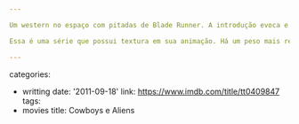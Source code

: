 ```yaml
---

Um western no espaço com pitadas de Blade Runner. A introdução evoca e década de Tarantino onde tudo era mais simples e atraente. O roteiro e seus detalhes certeiros mantém a ação enquanto damos risada dos trabalhadores apostando em jogos de azar enquanto se gabam de como construíram tudo lá fora. O nome do vilão do primeiro episódio é uma referência a um dos ícones de ficção científica, o que é um mistério. E por falar em mistério, que clima Bonnie e Clyde foi aquele do final? Eis um anime que chama a atenção, mesmo que pelos motivos errados.

Essa é uma série que possui textura em sua animação. Há um peso mais realista que muitos animes que querem soar pesados colocando sangue na tela, mas acabam sendo apenas delírios de crianças brincando de mafiosos. Aqui não há delírios, apenas a coisa cartunesca para censura livre, mas com traços que constroem uma distopia relevante no microcosmos dos futuros alternativos. Cada pedaço dessa realidade é revelado em detalhes sutis dos episódios, e nós não ficamos ansiosos esperando por mais. Talvez essa seja sua única falha.

---
```

categories:
- writting
date: '2011-09-18'
link: https://www.imdb.com/title/tt0409847
tags:
- movies
title: Cowboys e Aliens
